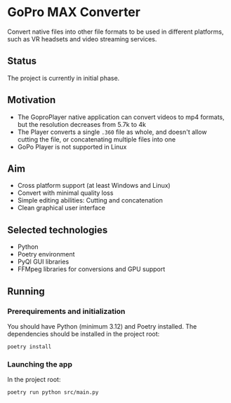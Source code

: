 # GoPro MAX Converter

Convert native files into other file formats to be used in
different platforms, such as VR headsets and video streaming
services.

## Status

The project is currently in initial phase.

## Motivation

- The GoproPlayer native application can convert videos to
mp4 formats, but the resolution decreases from 5.7k to 4k
- The Player converts a single `.360` file as whole, and doesn't
allow cutting the file, or concatenating multiple files into one
- GoPo Player is not supported in Linux

## Aim

- Cross platform support (at least Windows and Linux)
- Convert with minimal quality loss
- Simple editing abilities: Cutting and concatenation
- Clean graphical user interface

## Selected technologies

- Python
- Poetry environment
- PyQl GUI libraries
- FFMpeg libraries for conversions and GPU support

## Running

### Prerequirements and initialization

You should have Python (minimum 3.12) and Poetry installed.
The dependencies should be installed in the project root:

```
poetry install
```

### Launching the app

In the project root:

```
poetry run python src/main.py
```
